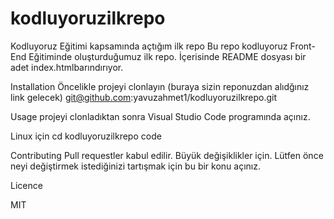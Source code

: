 # kodluyoruzilkrepo
Kodluyoruz Eğitimi kapsamında açtığım ilk repo
Bu repo kodluyoruz Front-End Eğitiminde oluşturduğumuz ilk repo. İçerisinde README dosyası bir adet index.htmlbarındırıyor.

Installation
Öncelikle projeyi clonlayın (buraya sizin reponuzdan alıdğınız link gelecek)
git@github.com:yavuzahmet1/kodluyoruzilkrepo.git

Usage
projeyi clonladıktan sonra Visual Studio Code programında açınız.

Linux için
cd kodluyoruzilkrepo
code

Contributing
Pull requestler kabul edilir. Büyük değişiklikler için. Lütfen önce neyi değiştirmek istediğinizi tartışmak için bu bir konu açınız.

Licence

MIT
